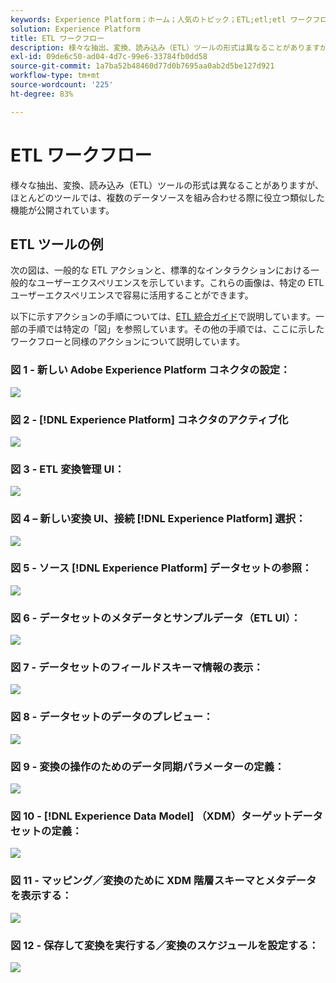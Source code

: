 ```yaml
---
keywords: Experience Platform；ホーム；人気のトピック；ETL;etl;etl ワークフロー；ETL ワークフロー
solution: Experience Platform
title: ETL ワークフロー
description: 様々な抽出、変換、読み込み（ETL）ツールの形式は異なることがありますが、ほとんどのツールでは、複数のデータソースを組み合わせる際に役立つ類似した機能が公開されています。
exl-id: 09de6c50-ad04-4d7c-99e6-33784fb0dd58
source-git-commit: 1a7ba52b48460d77d0b7695aa0ab2d5be127d921
workflow-type: tm+mt
source-wordcount: '225'
ht-degree: 83%

---
```


# ETL ワークフロー

様々な抽出、変換、読み込み（ETL）ツールの形式は異なることがありますが、ほとんどのツールでは、複数のデータソースを組み合わせる際に役立つ類似した機能が公開されています。

## ETL ツールの例

次の図は、一般的な ETL アクションと、標準的なインタラクションにおける一般的なユーザーエクスペリエンスを示しています。これらの画像は、特定の ETL ユーザーエクスペリエンスで容易に活用することができます。

以下に示すアクションの手順については、[ETL 統合ガイド](home.md)で説明しています。一部の手順では特定の「図」を参照しています。その他の手順では、ここに示したワークフローと同様のアクションについて説明しています。

### 図 1 - 新しい Adobe Experience Platform コネクタの設定：

![](images/image2.png)

### 図 2 - [!DNL Experience Platform] コネクタのアクティブ化

![](images/image3.png)

### 図 3 - ETL 変換管理 UI：

![](images/image4.png)

### 図 4 – 新しい変換 UI、接続 [!DNL Experience Platform] 選択：

![](images/image5.png)

### 図 5 - ソース [!DNL Experience Platform] データセットの参照：

![](images/image6.png)

### 図 6 - データセットのメタデータとサンプルデータ（ETL UI）：

![](images/image7.png)

### 図 7 - データセットのフィールドスキーマ情報の表示：

![](images/image8.png)

### 図 8 - データセットのデータのプレビュー：

![](images/image9.png)

### 図 9 - 変換の操作のためのデータ同期パラメーターの定義：

![](images/image10.png)

### 図 10 - [!DNL Experience Data Model] （XDM）ターゲットデータセットの定義：

![](images/image11.png)

### 図 11 - マッピング／変換のために XDM 階層スキーマとメタデータを表示する：

![](images/image12.png)

### 図 12 - 保存して変換を実行する／変換のスケジュールを設定する：

![](images/image13.png)
